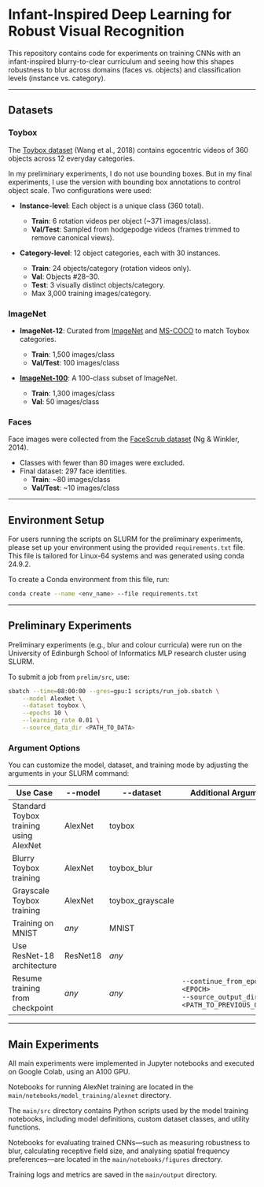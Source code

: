# Infant-Inspired Deep Learning for Robust Visual Recognition

This repository contains code for experiments on training CNNs with an infant-inspired blurry-to-clear curriculum and seeing how this shapes robustness to blur across domains (faces vs. objects) and classification levels (instance vs. category).

---

## Datasets

### Toybox

The [Toybox dataset](https://aivaslab.github.io/toybox/) (Wang et al., 2018) contains egocentric videos of 360 objects across 12 everyday categories.

In my preliminary experiments, I do not use bounding boxes. But in my final experiments, I use the version with bounding box annotations to control object scale. Two configurations were used:

- **Instance-level**: Each object is a unique class (360 total).
  - **Train**: 6 rotation videos per object (~371 images/class).
  - **Val/Test**: Sampled from hodgepodge videos (frames trimmed to remove canonical views).

- **Category-level**: 12 object categories, each with 30 instances.
  - **Train**: 24 objects/category (rotation videos only).
  - **Val**: Objects #28–30.
  - **Test**: 3 visually distinct objects/category.
  - Max 3,000 training images/category.

### ImageNet

- **ImageNet-12**: Curated from [ImageNet](https://www.image-net.org/) and [MS-COCO](https://cocodataset.org/) to match Toybox categories.
  - **Train**: 1,500 images/class
  - **Val/Test**: 100 images/class

- **[ImageNet-100](https://www.kaggle.com/datasets/ambityga/imagenet100)**: A 100-class subset of ImageNet.
  - **Train**: 1,300 images/class
  - **Val**: 50 images/class

### Faces

Face images were collected from the [FaceScrub dataset](https://vintage.winklerbros.net/facescrub.html) (Ng & Winkler, 2014).

- Classes with fewer than 80 images were excluded.
- Final dataset: 297 face identities.
  - **Train**: ~80 images/class
  - **Val/Test**: ~10 images/class

---

## Environment Setup

For users running the scripts on SLURM for the preliminary experiments, please set up your environment using the provided `requirements.txt` file. This file is tailored for Linux-64 systems and was generated using conda 24.9.2.

To create a Conda environment from this file, run:

```bash
conda create --name <env_name> --file requirements.txt
```

---

## Preliminary Experiments

Preliminary experiments (e.g., blur and colour curricula) were run on the University of Edinburgh School of Informatics MLP research cluster using SLURM.

To submit a job from `prelim/src`, use:

```bash
sbatch --time=08:00:00 --gres=gpu:1 scripts/run_job.sbatch \
    --model AlexNet \
    --dataset toybox \
    --epochs 10 \
    --learning_rate 0.01 \
    --source_data_dir <PATH_TO_DATA>
```

### Argument Options
You can customize the model, dataset, and training mode by adjusting the arguments in your SLURM command:

| Use Case	| --model | --dataset	| Additional Arguments | 
| ----------| -----------------| --------------------- | ------------------- |
| Standard Toybox training using AlexNet	| AlexNet	| toybox	| 
| Blurry Toybox training	| AlexNet	| toybox_blur	| 
| Grayscale Toybox training	| AlexNet	| toybox_grayscale	| 
| Training on MNIST	| _any_	| MNIST	| 
| Use ResNet-18 architecture	| ResNet18	| _any_	|
| Resume training from checkpoint  | _any_  | _any_  | `--continue_from_epoch <EPOCH>`<br>`--source_output_dir <PATH_TO_PREVIOUS_OUTPUT>` |

---

## Main Experiments
All main experiments were implemented in Jupyter notebooks and executed on Google Colab, using an A100 GPU.

Notebooks for running AlexNet training are located in the `main/notebooks/model_training/alexnet` directory.

The `main/src` directory contains Python scripts used by the model training notebooks, including model definitions, custom dataset classes, and utility functions.

Notebooks for evaluating trained CNNs—such as measuring robustness to blur, calculating receptive field size, and analysing spatial frequency preferences—are located in the `main/notebooks/figures` directory.

Training logs and metrics are saved in the `main/output` directory.
